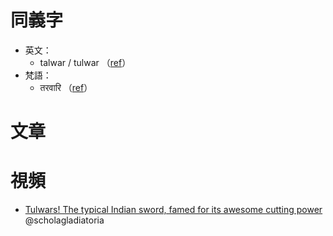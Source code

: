 同義字
======

* 英文：
	* talwar / tulwar （[ref][talwar]）
* 梵語：
	* तरवारि （[ref][talwar]）

[talwar]: https://en.wikipedia.org/wiki/Talwar


文章
====


視頻
====

* [Tulwars! The typical Indian sword, famed for its awesome cutting power](https://www.youtube.com/watch?v=2BoKUfaorJ0) @scholagladiatoria

